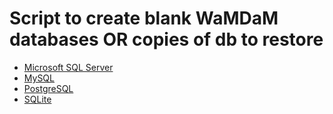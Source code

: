 # Script to create blank WaMDaM databases OR copies of db to restore 
* [Microsoft SQL Server](/database_schemas/MS_SQL_Server)
* [MySQL](/database_schemas/MySQL)
* [PostgreSQL](/database_schemas/PostgreSQL)
* [SQLite](/database_schemas/SQLite)
